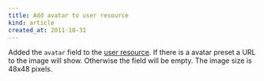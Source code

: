```yaml
---
title: Add avatar to user resource
kind: article
created_at: 2011-10-31
---
```


Added the `avatar` field to the [user resource](http://developers.flattr.net/api/resources/users). If there is a avatar preset a URL to the image will show. Otherwise the field will be empty. The image size is 48x48 pixels.
